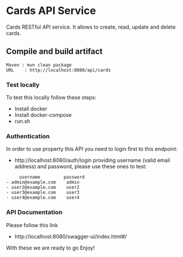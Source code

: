 # Cards API Service

Cards RESTful API service. 
It allows to create, read, update and delete cards.

## Compile and build artifact
    Maven : mvn clean package
    URL    : http://localhost:8080/api/cards

### Test locally
To test this locally follow these steps:

- Install docker
- Install docker-compose
- run.sh

### Authentication
In order to use property this API you need to login first to this endpoint:
- http://localhost:8080/auth/login
providing username (valid email address) and password, please use these ones to test:
```
     username         password
- admin@example.com    admin
- user2@example.com    user2
- user3@example.com    user3
- user4@example.com    user4 
```

### API Documentation
Please follow this link

- http://localhost:8080/swagger-ui/index.html#/


With these we are ready to go
Enjoy!
